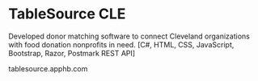 # TableSource CLE


Developed donor matching software to connect Cleveland organizations with food donation nonprofits in need. [C#, HTML, CSS, JavaScript, Bootstrap, Razor, Postmark REST API]


tablesource.apphb.com
